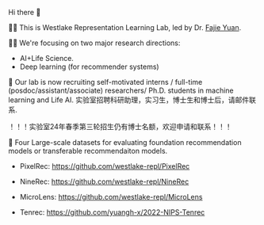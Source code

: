 Hi there 👋

🙋‍♀️ This is Westlake Representation Learning Lab, led by Dr. [Fajie Yuan](https://fajieyuan.github.io/). 

👩‍💻 We're focusing on two major research directions: 

- AI+Life Science.
- Deep learning (for recommender systems)


🤗 Our lab is now recruiting self-motivated interns / full-time (posdoc/assistant/associate) researchers/ Ph.D. students in machine learning and Life AI. 实验室招聘科研助理，实习生，博士生和博士后，请邮件联系.

   ！！！实验室24年春季第三轮招生仍有博士名额，欢迎申请和联系！！！

🤗 Four Large-scale datasets for evaluating foundation recommendation models or transferable recommendaiton models.

- PixelRec: https://github.com/westlake-repl/PixelRec

- NineRec: https://github.com/westlake-repl/NineRec

- MicroLens: https://github.com/westlake-repl/MicroLens

- Tenrec: https://github.com/yuangh-x/2022-NIPS-Tenrec
